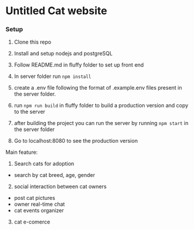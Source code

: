 # Untitled Cat website

### Setup 
1) Clone this repo

2) Install and setup nodejs and postgreSQL 

3) Follow README.md in fluffy folder to set up front end

4) In server folder run ```npm install```

5) create a .env file following the format of .example.env files present in the server folder.

6) run ```npm run build``` in fluffy folder to build a production version and copy to the server

7) after building the project you can run the server by running ```npm start``` in the server folder

8) Go to localhost:8080 to see the production version



Main feature:

1) Search cats for adoption
  - search by cat breed, age, gender
2) social interaction between cat owners
  - post cat pictures
  - owner real-time chat 
  - cat events organizer
3) cat e-comerce 
  